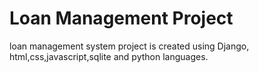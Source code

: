 # Loan Management Project
 loan management system project is created using Django, html,css,javascript,sqlite and python languages.

